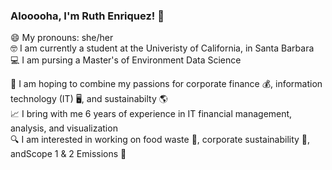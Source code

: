 ### Alooooha, I'm Ruth Enriquez! :call_me_hand:

😄 My pronouns: she/her <br/>
🤓 I am currently a student at the Univeristy of California, in Santa Barbara <br/>
💻 I am pursing a Master's of Environment Data Science

💖 I am hoping to combine my passions for corporate finance 💰, information technology (IT) 🖥️, and sustainabilty 🌎 <br/>
📈 I bring with me 6 years of experience in IT financial management, analysis, and visualization <br/>
🔍 I am interested in working on food waste 🍌, corporate sustainability 🏢, andScope 1 & 2 Emissions 💨






<!--
**ruthe808/ruthe808** is a ✨ _special_ ✨ repository because its `README.md` (this file) appears on your GitHub profile.

Here are some ideas to get you started:

- 🔭 I’m currently working on ...
- 🌱 I’m currently learning ...
- 👯 I’m looking to collaborate on ...
- 🤔 I’m looking for help with ...
- 💬 Ask me about ...
- 📫 How to reach me: ...
- 😄 Pronouns: ...
- ⚡ Fun fact: ...

background/interest
-->

